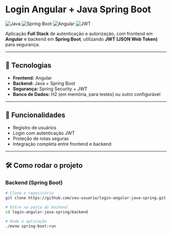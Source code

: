 # Login Angular + Java Spring Boot

![Java](https://img.shields.io/badge/Java-17-orange)
![Spring Boot](https://img.shields.io/badge/Spring%20Boot-3.x-brightgreen)
![Angular](https://img.shields.io/badge/Angular-17-red)
![JWT](https://img.shields.io/badge/JWT-secure-blue)

Aplicação **Full Stack** de autenticação e autorização, com frontend em **Angular** e backend em **Spring Boot**, utilizando **JWT (JSON Web Token)** para segurança.

---

## 🚀 Tecnologias
- **Frontend:** Angular  
- **Backend:** Java + Spring Boot  
- **Segurança:** Spring Security + JWT  
- **Banco de Dados:** H2 (em memória, para testes) ou outro configurável  

---

## 📌 Funcionalidades
- Registro de usuários  
- Login com autenticação JWT  
- Proteção de rotas seguras  
- Integração completa entre frontend e backend  

---

## 🛠️ Como rodar o projeto

### Backend (Spring Boot)
```bash
# Clone o repositório
git clone https://github.com/seu-usuario/login-angular-java-spring.git

# Entre na pasta do backend
cd login-angular-java-spring/backend

# Rode a aplicação
./mvnw spring-boot:run
